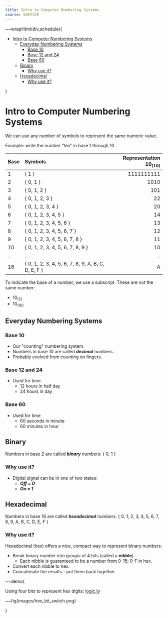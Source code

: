 ```yaml
---
title: Intro to Computer Numbering Systems
course: SDEV120
---
```


~~wrapHtml(div,schedule){

- [Intro to Computer Numbering Systems](#intro-to-computer-numbering-systems)
  - [Everyday Numbering Systems](#everyday-numbering-systems)
    - [Base 10](#base-10)
    - [Base 12 and 24](#base-12-and-24)
    - [Base 60](#base-60)
  - [Binary](#binary)
    - [Why use it?](#why-use-it)
  - [Hexadecimal](#hexadecimal)
    - [Why use it?](#why-use-it-1)

}

# Intro to Computer Numbering Systems

We can use any number of symbols to represent the same numeric value.

Example: write the number “ten” in base 1 through 10

| Base | Symbols                                            | Representation 10<sub>(10)</sub> |
| :--- | :------------------------------------------------- | -------------------------------: |
| 1    | { 1 }                                              |                       1111111111 |
| 2    | { 0, 1 }                                           |                             1010 |
| 3    | { 0, 1, 2 }                                        |                              101 |
| 4    | { 0, 1, 2, 3 }                                     |                               22 |
| 5    | { 0, 1, 2, 3, 4 }                                  |                               20 |
| 6    | { 0, 1, 2, 3, 4, 5 }                               |                               14 |
| 7    | { 0, 1, 2, 3, 4, 5, 6 }                            |                               13 |
| 8    | { 0, 1, 2, 3, 4, 5, 6, 7 }                         |                               12 |
| 9    | { 0, 1, 2, 3, 4, 5, 6, 7, 8 }                      |                               11 |
| 10   | { 0, 1, 2, 3, 4, 5, 6, 7, 8, 9 }                   |                               10 |
| ...  | ...                                                |                              ... |
| 16   | { 0, 1, 2, 3, 4, 5, 6, 7, 8, 9, A, B, C, D, E, F } |                                A |

To indicate the base of a number, we use a subscript. These are not the same number:

- 10<sub>(2)</sub>
- 10<sub>(10)</sub>

## Everyday Numbering Systems

### Base 10

- Our "counting" numbering system.
- Numbers in base 10 are called **_decimal_** numbers.
- Probably evolved from counting on fingers.

### Base 12 and 24

- Used for time
  - 12 hours in half day
  - 24 hours in day

### Base 60

- Used for time
  - 60 seconds in minute
  - 60 minutes in hour

## Binary

Numbers in base 2 are called **_binary_** numbers: { 0, 1 }

### Why use it?

- Digital signal can be in one of two states:
  - **_Off = 0_**
  - **_On = 1_**

## Hexadecimal

Numbers in base 16 are called **_hexadecimal_** numbers: { 0, 1, 2, 3, 4, 5, 6, 7, 8, 9, A, B, C, D, E, F }

### Why use it?

Hexadecimal (hex) offers a nice, compact way to represent binary numbers.

- Break binary number into groups of 4 bits (called a **nibble**).
  - Each nibble is guaranteed to be a number from 0-15; 0-F in hex.
- Convert each nibble to hex.
- Concatenate the results - put them back together.

~~demo{

Using four bits to represent hex digits: [logic.ly](https://logic.ly/demo/)

~~fig{images/hex_bit_switch.png}

}
